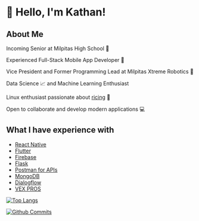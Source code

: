 # :wave: Hello, I'm Kathan!

## About Me 

Incoming Senior at Milpitas High School :school:

Experienced Full-Stack Mobile App Developer :iphone: 

Vice President and Former Programming Lead at Milpitas Xtreme Robotics :robot:

Data Science :chart_with_upwards_trend: and Machine Learning Enthusiast

Linux enthusiast passionate about [ricing](https://github.com/kathansheth04/NordRice) 🍚

Open to collaborate and develop modern applications 💻

## What I have experience with 

* [React Native](https://reactnative.dev)
* [Flutter](https://flutter.dev)
* [Firebase](https://firebase.google.com)
* [Flask](https://flask.palletsprojects.com/en/1.1.x/)
* [Postman for APIs](http://postman.com)
* [MongoDB](https://www.mongodb.com)
* [Dialogflow](https://cloud.google.com/dialogflow/docs)
* [VEX PROS](https://pros.cs.purdue.edu)


[![Top Langs](https://github-readme-stats.vercel.app/api/top-langs/?username=kathansheth04&langs_count=5&include_all_commits=true&count_private=true&theme=dark&layout=compact)](https://github.com/kathansheth04)

[![Github Commits](https://github-readme-stats.vercel.app/api?username=kathansheth04&show_icons=true&include_all_commits=true&count_private=true&theme=dark&include_private=true)](htts://github.com/kathansheth04)
